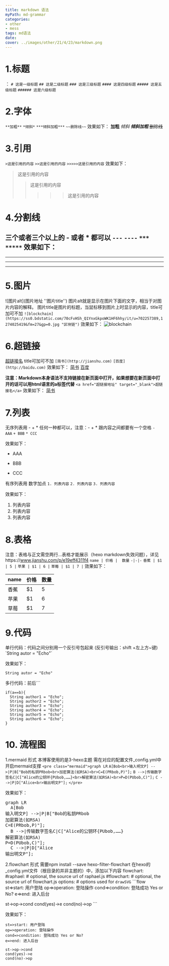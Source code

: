 ```yaml
---
title: markdown 语法
myPath: md-grammar
categories:
- other
- mess
tags: md语法
date:
cover: ../images/other/21/4/23/markdown.png
---
```

# 1.标题
：   `# 这是一级标题`
    `## 这是二级标题`
   `### 这是三级标题`
  `#### 这是四级标题`
 `##### 这是五级标题`
`###### 这是六级标题`


# 2.字体
  `**加粗**`
  `*倾斜*`
  `***倾斜加粗***`
  `~~删除线~~`
效果如下：
  **加粗**
  *倾斜*
  ***倾斜加粗***
  ~~删除线~~

# 3.引用
  `>这是引用的内容`
  `>>这是引用的内容`
  `>>>>>这是引用的内容`
效果如下：
  >这是引用的内容
  >>这是引用的内容
  >>>>>这是引用的内容

# 4.分割线
  三个或者三个以上的 - 或者 * 都可以
  `---`
  `----`
  `***`
  `*****`
 效果如下：
   ---
   ----
   ***
   ****

# 5.图片
  ![图片alt](图片地址 ''图片title'')
  图片alt就是显示在图片下面的文字，相当于对图片内容的解释。
  图片title是图片的标题，当鼠标移到图片上时显示的内容，title可加可不加
  `![blockchain](https://ss0.bdstatic.com/70cFvHSh_Q1YnxGkpoWK1HF6hhy/it/u=702257389,1274025419&fm=27&gp=0.jpg "区块链")`
  效果如下：
  ![blockchain](https://ss0.bdstatic.com/70cFvHSh_Q1YnxGkpoWK1HF6hhy/it/u=702257389,1274025419&fm=27&gp=0.jpg "区块链")

# 6.超链接
  [超链接名](超链接地址 "超链接title")
  title可加可不加
  `[简书](http://jianshu.com)`
  `[百度](http://baidu.com)`
  效果如下：
  [简书](http://jianshu.com)
  [百度](http://baidu.com)

  **注意：Markdown本身语法不支持链接在新页面中打开，如果想要在新页面中打开的话可以用html语言的a标签代替**
  `<a href="超链接地址" target="_blank">超链接名</a>`
  效果如下：
  <a href="https://www.jianshu.com" target="_blank">简书</a>


# 7.列表
  无序列表用 - + * 任何一种都可以，注意：- + * 跟内容之间都要有一个空格
  `- AAA`
  `+ BBB`
  `* CCC`

  效果如下：
  - AAA
  + BBB
  * CCC

  有序列表用 数字加点
  `1. 列表内容`
  `2. 列表内容`
  `3. 列表内容`

  效果如下：
  1. 列表内容
  2. 列表内容
  3. 列表内容

# 8.表格
注意：表格与正文需空两行...表格才能展示（hexo markdown失效问题），详见https://www.jianshu.com/p/e19eff4311f4
`name | 价格 |  数量`
`-|-|-`
`香蕉 | $1 | 5 |`
`苹果 | $1 | 6 |`
`草莓 | $1 | 7 |`
效果如下：


name | 价格 |  数量
-|-|-
香蕉 | $1 | 5 |
苹果 | $1 | 6 |
草莓 | $1 | 7 |

# 9.代码
单行代码：代码之间分别用一个反引号包起来 (反引号输出：shift +左上方~键)
\`String autor = "Echo"\`

效果如下：

`String autor = "Echo"`

多行代码：前后```
````
if(a==b){
  String author1 = "Echo";
  String author2 = "Echo";
  String author3 = "Echo";
  String author4 = "Echo";
  String author5 = "Echo";
  String author6 = "Echo";
}
````

# 10. 流程图
1.mermaid 形式
  本博客使用的是3-hexo主题  需在对应的配置文件_config.yml中开启mermaid支撑
  `<pre class="mermaid">graph LR`
    `A[Bob<br>输入明文P] -->|P|B["Bob的私钥PRbob<br>加密算法(如RSA)<br>C=E(PRbob,P)"];`
    `B -->|传输数字签名C|C["Alice的公钥环{PUbob,……}<br>解密算法(如RSA)<br>P=D(PUbob,C)"];`
    `C -->|P|D["Alice<br>输出明文P"];`
  `</pre>`

效果如下：
<pre class="mermaid">graph LR
  A[Bob<br>输入明文P] -->|P|B["Bob的私钥PRbob<br>加密算法(如RSA)<br>C=E(PRbob,P)"];
  B -->|传输数字签名C|C["Alice的公钥环{PUbob,……}<br>解密算法(如RSA)<br>P=D(PUbob,C)"];
  C -->|P|D["Alice<br>输出明文P"];
</pre>

2.flowchart 形式
需要npm install --save hexo-filter-flowchart
在hexo的_config.yml文件（根目录的并非主题的）中，添加以下内容
flowchart:
  #raphael:   # optional, the source url of raphael.js
  #flowchart: # optional, the source url of flowchart.js
  options: # options used for `drawSVG`
\`\`\`flow
st=>start: 用户登陆
op=>operation: 登陆操作
cond=>condition: 登陆成功 Yes or No?
e=>end: 进入后台

st->op->cond
cond(yes)->e
cond(no)->op
\`\`\`

效果如下：
```flow
st=>start: 用户登陆
op=>operation: 登陆操作
cond=>condition: 登陆成功 Yes or No?
e=>end: 进入后台

st->op->cond
cond(yes)->e
cond(no)->op
```



